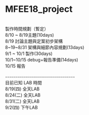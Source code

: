# MFEE18_project
<br/>
製作時間規劃（暫定）<br/>
8/10 ~ 8/19主題(10days)<br/>
8/19 討論主題與定案初步架構<br/>
8~19~8/31 架構與細節內容規劃(13days)<br/>
9/1 ~ 10/1 製作(30days)<br/>
10/1~10/15 debug+報告準備(14days)<br/>
10/15 報告<br/>
<br/>
-----------------------------------<br/>
目前已知 LAB 時間<br/>
8/19(四) 全天LAB<br/>
8/24(二) 全天LAB<br/>
8/31(二) 全天LAB<br/>
9/2(四) 下午LAB<br/>
